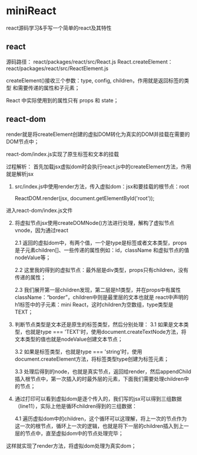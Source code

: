 # miniReact
react源码学习&手写一个简单的react及其特性

## react
源码路径：
react/packages/react/src/React.js
React.createElement：react/packages/react/src/ReactElement.js

createElement()接收三个参数：type, config, children，作用就是返回标签的类型
和需要传递的属性和子元素；

React 中实际使用到的属性只有 props 和 state；

## react-dom

render就是将createElement创建的虚拟DOM转化为真实的DOM并挂载在需要的DOM节点中；

react-dom/index.js实现了原生标签和文本的挂载

过程解析：
首先加载jsx虚拟dom时会执行react.js中的createElement方法，作用就是解析jsx

1. src/index.js中使用render方法，传入虚拟dom：jsx和要挂载的根节点：root

    ReactDOM.render(jsx, document.getElementById('root'));

进入react-dom/index.js文件

2. 将虚拟节点jsx使用createDOMNode()方法进行处理，解构了虚拟节点vnode，因为通过react

    2.1 返回的虚拟dom中，有两个值，一个是type是标签或者文本类型，props是子元素children[]、一些传递的属性例如：id，className
    和虚拟节点的值nodeValue等；
    
    2.2 这里我的得到的虚拟节点：最外层是div类型，props只有children，没有传递的属性；
    
    2.3 我们展开第一层children发现，第二层是h1类型，并在props中有属性className：“border”，children中则是最里层的文本也就是
    react中声明的h1标签中的子元素：mini React，这时children为空数组，type类型是TEXT；
3. 判断节点类型是文本还是原生的标签类型，然后分别处理：
    3.1 如果是文本类型，也就是type === 'TEXT'时，使用document.createTextNode方法，将文本类型的值也就是nodeValue创建文本节点；

    3.2 如果是标签类型，也就是type === 'string'时，使用document.createElement方法，将标签类型type创建为标签元素；

    3.3 处理后得到的node，也就是真实节点，返回给render，然后appendChild插入根节点中，第一次插入的时最外层的元素，下面我们需要处理children中的节点；

4. 通过打印可以看到虚拟dom是逐个传入的，我们写的jsx可以得到三组数据（line11），实际上他是循环children得到的三组数据：

    4.1 遍历虚拟dom中的children，这个循环可以这理解，将上一次的节点作为这一次的根节点，循环上一次的逻辑，也就是将下一层的children插入到上一层的节点中，直至虚拟dom中的节点处理完毕；
    
这样就实现了render方法，将虚拟dom处理为真实dom；

